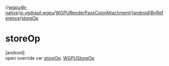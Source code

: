 //[wgpu4k-native](../../../../index.md)/[io.ygdrasil.wgpu](../../index.md)/[WGPURenderPassColorAttachment](../index.md)/[[android]ByReference](index.md)/[storeOp](store-op.md)

# storeOp

[android]\
open override var [storeOp](store-op.md): [WGPUStoreOp](../../-w-g-p-u-store-op/index.md)